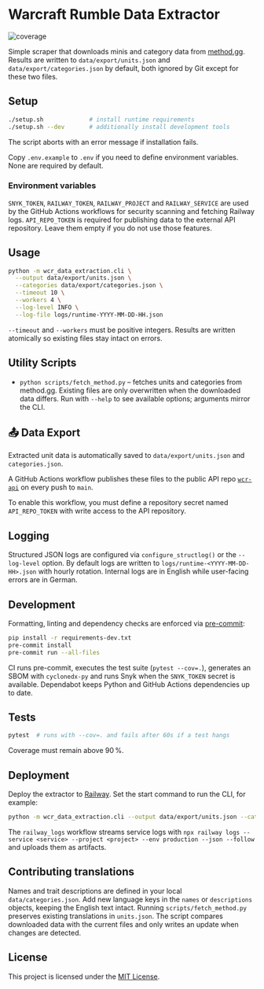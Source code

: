 # Warcraft Rumble Data Extractor

![coverage](https://github.com/Lotus-Gaming-DE/wcr-extractor/actions/workflows/ci.yml/badge.svg)

Simple scraper that downloads minis and category data from [method.gg](https://www.method.gg/warcraft-rumble/minis). Results are written to `data/export/units.json` and `data/export/categories.json` by default, both ignored by Git except for these two files.

## Setup

```bash
./setup.sh             # install runtime requirements
./setup.sh --dev       # additionally install development tools
```
The script aborts with an error message if installation fails.

Copy `.env.example` to `.env` if you need to define environment variables. None are required by default.

### Environment variables

`SNYK_TOKEN`, `RAILWAY_TOKEN`, `RAILWAY_PROJECT` and `RAILWAY_SERVICE` are used
by the GitHub Actions workflows for security scanning and fetching Railway logs.
`API_REPO_TOKEN` is required for publishing data to the external API repository.
Leave them empty if you do not use those features.

## Usage

```bash
python -m wcr_data_extraction.cli \
  --output data/export/units.json \
  --categories data/export/categories.json \
  --timeout 10 \
  --workers 4 \
  --log-level INFO \
  --log-file logs/runtime-YYYY-MM-DD-HH.json
```

`--timeout` and `--workers` must be positive integers. Results are written atomically so existing files stay intact on errors.

## Utility Scripts

- `python scripts/fetch_method.py` – fetches units and categories from method.gg. Existing files are only overwritten when the downloaded data differs. Run with `--help` to see available options; arguments mirror the CLI.

## 📤 Data Export

Extracted unit data is automatically saved to `data/export/units.json` and `categories.json`.

A GitHub Actions workflow publishes these files to the public API repo [`wcr-api`](https://github.com/Lotus-Gaming-DE/wcr-api) on every push to `main`.

To enable this workflow, you must define a repository secret named `API_REPO_TOKEN` with write access to the API repository.

## Logging

Structured JSON logs are configured via `configure_structlog()` or the `--log-level` option. By default logs are written to `logs/runtime-<YYYY-MM-DD-HH>.json` with hourly rotation. Internal logs are in English while user-facing errors are in German.

## Development

Formatting, linting and dependency checks are enforced via [pre-commit](https://pre-commit.com/):

```bash
pip install -r requirements-dev.txt
pre-commit install
pre-commit run --all-files
```

CI runs pre-commit, executes the test suite (`pytest --cov=.`), generates an SBOM with `cyclonedx-py` and runs Snyk when the `SNYK_TOKEN` secret is available. Dependabot keeps Python and GitHub Actions dependencies up to date.

## Tests

```bash
pytest  # runs with --cov=. and fails after 60s if a test hangs
```

Coverage must remain above 90 %.

## Deployment

Deploy the extractor to [Railway](https://railway.app/). Set the start command to run the CLI, for example:

```bash
python -m wcr_data_extraction.cli --output data/export/units.json --categories data/export/categories.json
```

The `railway_logs` workflow streams service logs with
`npx railway logs --service <service> --project <project> --env production --json --follow`
and uploads them as artifacts.

## Contributing translations

Names and trait descriptions are defined in your local `data/categories.json`. Add new language keys in the `names` or `descriptions` objects, keeping the English text intact. Running `scripts/fetch_method.py` preserves existing translations in `units.json`.
The script compares downloaded data with the current files and only writes an update when changes are detected.

## License

This project is licensed under the [MIT License](LICENSE).
